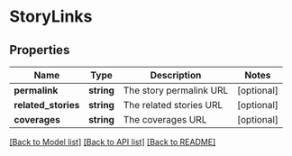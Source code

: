 # StoryLinks

## Properties
Name | Type | Description | Notes
------------ | ------------- | ------------- | -------------
**permalink** | **string** | The story permalink URL | [optional] 
**related_stories** | **string** | The related stories URL | [optional] 
**coverages** | **string** | The coverages URL | [optional] 

[[Back to Model list]](../README.md#documentation-for-models) [[Back to API list]](../README.md#documentation-for-api-endpoints) [[Back to README]](../README.md)


